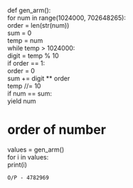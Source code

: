 def gen_arm():                                                                                   
       	for num in range(1024000, 702648265):                                                  
      		order = len(str(num))                                                          
       		sum = 0                                                                      
       		temp = num                                                                 
       		while temp > 1024000:                                                          
       			digit = temp % 10                                                       
      			if order == 1:                                                     
      				order = 0                                                   
            			sum += digit ** order	                                     
       			temp //= 10                                                        
       		if num == sum:                                                               
       			yield num                                                             
   # order of number                                                                           
values = gen_arm()                                                                          
for i in values:                                                                            
	print(i)                                                                                 
    
    O/P - 4782969
